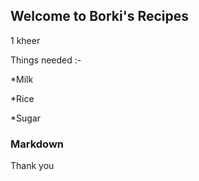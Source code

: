 ## Welcome to Borki's Recipes

1 kheer

Things needed :-

*Milk


*Rice


*Sugar



### Markdown



Thank you 
